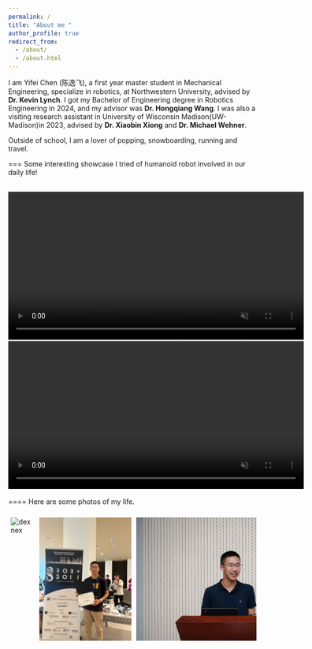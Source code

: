 ```yaml
---
permalink: /
title: "About me "
author_profile: true
redirect_from: 
  - /about/
  - /about.html
---
```


I am Yifei Chen (陈逸飞), a first year master student in Mechanical Engineering, specialize in robotics, at Northwestern University, advised by **Dr. Kevin Lynch**. I got my Bachelor of Engineering degree in Robotics Engineering in 2024, and my advisor was **Dr. Hongqiang Wang**. I was also a visiting research assistant in University of Wisconsin Madison(UW-Madison)in 2023, advised by **Dr. Xiaobin Xiong** and **Dr. Michael Wehner**. 

Outside of school, I am a lover of popping, snowboarding, running and travel. 

===
Some interesting showcase I tried of humanoid robot involved in our daily life!  

<br/>
<video controls autoplay muted loop width="600">
  <source src="/videos/Restruant_service.mp4" type="video/mp4">
  Your browser does not support the video tag.
</video>

<br/>
<video controls autoplay muted loop width="600">
  <source src="/videos/understanding_cmd.mp4" type="video/mp4">
  Your browser does not support the video tag.
</video>

====
Here are some photos of my life. 
<!-- 插入四张图片的区域 -->
<style>
.gallery {
  display: flex;
  flex-wrap: nowrap; /* 不换行，所有图片保持在同一行 */
  justify-content: space-between; /* 均匀分布空隙 */
  overflow-x: auto; /* 小屏幕时允许水平滚动 */
  padding: 10px 0;
}
.gallery img {
  display: block;
  max-height: 250px; /* 根据需要设置统一的最大高度 */
  width: auto; /* 保持原始比例 */
  margin: 0 5px;
}
</style>

<div class="gallery">
  <img src="/images/dexnex_real.png" alt="dexnex">
  <img src="/images/Robosoft.JPG" alt="Robosoft">
  <img src="/images/Presentation.JPG" alt="Presentation">
  <img src="/images/Back_snow.JPG" alt="Snowboarding1">
  <img src="/images/font_snow.JPG" alt="Snowboarding2">
</div>
